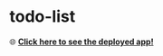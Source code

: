 # todo-list

🌐 **[Click here to see the deployed app!](https://todo-list-ar88jggkd-datskevychdv-gmailcom.vercel.app/)**
